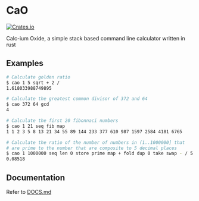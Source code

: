 # CaO
[![Crates.io](https://img.shields.io/crates/v/calcium-oxide)](https://crates.io/crates/calcium-oxide)

Calc-ium Oxide, a simple stack based command line calculator written in rust

## Examples
```sh
# Calculate golden ratio
$ cao 1 5 sqrt + 2 /
1.618033988749895

# Calculate the greatest common divisor of 372 and 64
$ cao 372 64 gcd
4

# Calculate the first 20 fibonnaci numbers
$ cao 1 21 seq fib map
1 1 2 3 5 8 13 21 34 55 89 144 233 377 610 987 1597 2584 4181 6765

# Calculate the ratio of the number of numbers in (1..1000000] that
# are prime to the number that are composite to 5 decimal places
$ cao 1 1000000 seq len 0 store prime map + fold dup 0 take swap - / 5 dp
0.08518
```

## Documentation

Refer to [DOCS.md](https://github.com/Vonr/cao/blob/master/DOCS.md)
